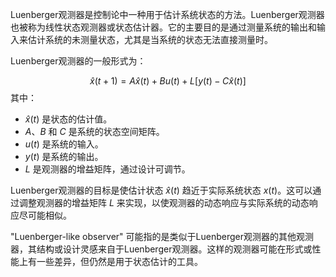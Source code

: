 Luenberger观测器是控制论中一种用于估计系统状态的方法。Luenberger观测器也被称为线性状态观测器或状态估计器。它的主要目的是通过测量系统的输出和输入来估计系统的未测量状态，尤其是当系统的状态无法直接测量时。

Luenberger观测器的一般形式为：

$$
\hat{x}(t+1) = A\hat{x}(t) + Bu(t) + L[y(t) - C\hat{x}(t)] 
$$
其中：
- $\hat{x}(t)$ 是状态的估计值。
- $A$、$B$ 和 $C$ 是系统的状态空间矩阵。
- $u(t)$ 是系统的输入。
- $y(t)$ 是系统的输出。
- $L$ 是观测器的增益矩阵，通过设计可调节。

Luenberger观测器的目标是使估计状态 $\hat{x}(t)$ 趋近于实际系统状态 $x(t)$。这可以通过调整观测器的增益矩阵 $L$ 来实现，以使观测器的动态响应与实际系统的动态响应尽可能相似。

"Luenberger-like observer" 可能指的是类似于Luenberger观测器的其他观测器，其结构或设计灵感来自于Luenberger观测器。这样的观测器可能在形式或性能上有一些差异，但仍然是用于状态估计的工具。